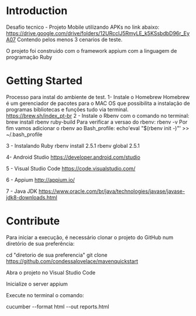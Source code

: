 # Introduction 
Desafio tecnico  - Projeto Mobile  utilizando  APKs no link abaixo:
https://drive.google.com/drive/folders/12URcclJ5RmyLE_k5KSsbdbD96r_EyA07
Contendo pelos menos 3 cenarios de teste.

O projeto foi construido com o framework appium com a linguagem de programação Ruby

# Getting Started
Processo para instal  do ambiente de test.
1- Instale o Homebrew
  Homebrew é um gerenciador de pacotes para o MAC OS que possibilita a
instalação de programas bibliotecas e funções tudo via terminal.
  https://brew.sh/index_pt-br
2 - Instale o Rbenv com o comando no terminal:
  brew install rbenv ruby-build
Para verificar a versao do rbenv: 
  rbenv -v 
Por fim vamos adicionar o rbenv ao Bash_profile: 
  echo'eval "$(rbenv init -)"' >> ~/.bash_profile
  
3 - Instalando Ruby
  rbenv install 2.5.1
  rbenv global 2.5.1

4- Android Studio
  https://developer.android.com/studio
  
5 - Visual Studio Code 
  https://code.visualstudio.com/
  
6 - Appium
  http://appium.io/
  
7 - Java JDK 
  https://www.oracle.com/br/java/technologies/javase/javase-jdk8-downloads.html

# Contribute
Para iniciar a execução, é necessário clonar o projeto do GitHub num diretório de sua preferência:

cd "diretorio de sua preferencia"
git clone https://github.com/condessalovelace/mavenquickstart

Abra o projeto no Visual Studio Code 

Inicialize o server appium 

Execute no terminal o comando: 

   cucumber --format html --out reports.html
